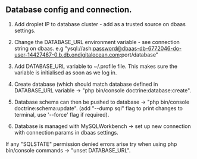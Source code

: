 ## Database config and connection.
1) Add droplet IP to database cluster - add as a trusted source on dbaas settings.
2) Change the DATABASE_URL environment variable - see connection string on dbaas. e.g "ysql://ash:password@dbaas-db-6772046-do-user-14427467-0.b.db.ondigitalocean.com:port/database"
3) Add DATABASE_URL variable to ~/.profile file. This makes sure the variable is initialised as soon as we log in.

4) Create database (which should match database defined in DATABASE_URL variable -> "php bin/console doctrine:database:create".
5) Database schema can then be pushed to database -> "php bin/console doctrine:schema:update". (add "--dump sql" flag to print changes to terminal, use '--force' flag if required).

6) Database is managed with MySQLWorkbench -> set up new connection with connection params in dbaas settings.

If any "SQLSTATE" permission denied errors arise try when using php bin/console commands -> "unset DATABASE_URL". 
